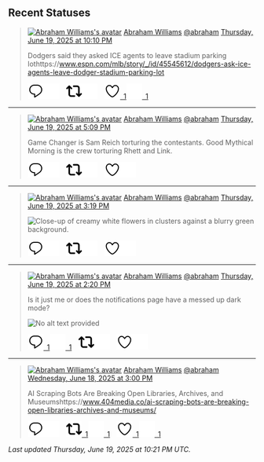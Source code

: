 ## Recent Statuses

> <a href="https://indieweb.social/@abraham"><img alt="Abraham Williams's avatar" src="https://cdn.masto.host/indiewebsocial/accounts/avatars/109/292/540/382/343/163/original/d00f2e03ce9c85b1.jpg" height="24" width="24" ></a> [Abraham Williams](https://indieweb.social/@abraham) [@abraham](https://indieweb.social/@abraham) [Thursday, June 19, 2025 at 10:10 PM](https://indieweb.social/@abraham/114712315601303766)
>
> Dodgers said they asked ICE agents to leave stadium parking lothttps://www.espn.com/mlb/story/_/id/45545612/dodgers-ask-ice-agents-leave-dodger-stadium-parking-lot
>
> [![Reply](./images/reply_light.svg#gh-light-mode-only "Reply")](https://indieweb.social/@abraham/114712315601303766#gh-light-mode-only)[![Reply](./images/reply.svg#gh-dark-mode-only "Reply")](https://indieweb.social/@abraham/114712315601303766#gh-dark-mode-only)&emsp;[![Boost](./images/retweet_light.svg#gh-light-mode-only "Boost")](https://indieweb.social/@abraham/114712315601303766#gh-light-mode-only)[![Boost](./images/retweet.svg#gh-dark-mode-only "Boost")](https://indieweb.social/@abraham/114712315601303766#gh-dark-mode-only)&emsp;[![Favorite](./images/like_light.svg#gh-light-mode-only "Favorite")&ensp;1](https://indieweb.social/@abraham/114712315601303766#gh-light-mode-only)[![Favorite](./images/like.svg#gh-dark-mode-only "Favorite")&ensp;1](https://indieweb.social/@abraham/114712315601303766#gh-dark-mode-only)


---

> <a href="https://indieweb.social/@abraham"><img alt="Abraham Williams's avatar" src="https://cdn.masto.host/indiewebsocial/accounts/avatars/109/292/540/382/343/163/original/d00f2e03ce9c85b1.jpg" height="24" width="24" ></a> [Abraham Williams](https://indieweb.social/@abraham) [@abraham](https://indieweb.social/@abraham) [Thursday, June 19, 2025 at 5:09 PM](https://indieweb.social/@abraham/114711133577250268)
>
> Game Changer is Sam Reich torturing the contestants. Good Mythical Morning is the crew torturing Rhett and Link.
>
> [![Reply](./images/reply_light.svg#gh-light-mode-only "Reply")](https://indieweb.social/@abraham/114711133577250268#gh-light-mode-only)[![Reply](./images/reply.svg#gh-dark-mode-only "Reply")](https://indieweb.social/@abraham/114711133577250268#gh-dark-mode-only)&emsp;[![Boost](./images/retweet_light.svg#gh-light-mode-only "Boost")](https://indieweb.social/@abraham/114711133577250268#gh-light-mode-only)[![Boost](./images/retweet.svg#gh-dark-mode-only "Boost")](https://indieweb.social/@abraham/114711133577250268#gh-dark-mode-only)&emsp;[![Favorite](./images/like_light.svg#gh-light-mode-only "Favorite")](https://indieweb.social/@abraham/114711133577250268#gh-light-mode-only)[![Favorite](./images/like.svg#gh-dark-mode-only "Favorite")](https://indieweb.social/@abraham/114711133577250268#gh-dark-mode-only)


---

> <a href="https://indieweb.social/@abraham"><img alt="Abraham Williams's avatar" src="https://cdn.masto.host/indiewebsocial/accounts/avatars/109/292/540/382/343/163/original/d00f2e03ce9c85b1.jpg" height="24" width="24" ></a> [Abraham Williams](https://indieweb.social/@abraham) [@abraham](https://indieweb.social/@abraham) [Thursday, June 19, 2025 at 3:19 PM](https://indieweb.social/@abraham/114710701495592549)
>
> 
>
> ![Close-up of creamy white flowers in clusters against a blurry green background.](https://cdn.masto.host/indiewebsocial/media_attachments/files/114/710/701/368/074/172/original/a50e2142d8c5d0c5.jpg)
>
> [![Reply](./images/reply_light.svg#gh-light-mode-only "Reply")](https://indieweb.social/@abraham/114710701495592549#gh-light-mode-only)[![Reply](./images/reply.svg#gh-dark-mode-only "Reply")](https://indieweb.social/@abraham/114710701495592549#gh-dark-mode-only)&emsp;[![Boost](./images/retweet_light.svg#gh-light-mode-only "Boost")](https://indieweb.social/@abraham/114710701495592549#gh-light-mode-only)[![Boost](./images/retweet.svg#gh-dark-mode-only "Boost")](https://indieweb.social/@abraham/114710701495592549#gh-dark-mode-only)&emsp;[![Favorite](./images/like_light.svg#gh-light-mode-only "Favorite")](https://indieweb.social/@abraham/114710701495592549#gh-light-mode-only)[![Favorite](./images/like.svg#gh-dark-mode-only "Favorite")](https://indieweb.social/@abraham/114710701495592549#gh-dark-mode-only)


---

> <a href="https://indieweb.social/@abraham"><img alt="Abraham Williams's avatar" src="https://cdn.masto.host/indiewebsocial/accounts/avatars/109/292/540/382/343/163/original/d00f2e03ce9c85b1.jpg" height="24" width="24" ></a> [Abraham Williams](https://indieweb.social/@abraham) [@abraham](https://indieweb.social/@abraham) [Thursday, June 19, 2025 at 2:20 PM](https://indieweb.social/@abraham/114710469267626813)
>
> Is it just me or does the notifications page have a messed up dark mode?
>
> ![No alt text provided](https://cdn.masto.host/indiewebsocial/media_attachments/files/114/710/463/813/180/842/original/a081755147f78368.png)
>
> [![Reply](./images/reply_light.svg#gh-light-mode-only "Reply")&ensp;1](https://indieweb.social/@abraham/114710469267626813#gh-light-mode-only)[![Reply](./images/reply.svg#gh-dark-mode-only "Reply")&ensp;1](https://indieweb.social/@abraham/114710469267626813#gh-dark-mode-only)&emsp;[![Boost](./images/retweet_light.svg#gh-light-mode-only "Boost")](https://indieweb.social/@abraham/114710469267626813#gh-light-mode-only)[![Boost](./images/retweet.svg#gh-dark-mode-only "Boost")](https://indieweb.social/@abraham/114710469267626813#gh-dark-mode-only)&emsp;[![Favorite](./images/like_light.svg#gh-light-mode-only "Favorite")](https://indieweb.social/@abraham/114710469267626813#gh-light-mode-only)[![Favorite](./images/like.svg#gh-dark-mode-only "Favorite")](https://indieweb.social/@abraham/114710469267626813#gh-dark-mode-only)


---

> <a href="https://indieweb.social/@abraham"><img alt="Abraham Williams's avatar" src="https://cdn.masto.host/indiewebsocial/accounts/avatars/109/292/540/382/343/163/original/d00f2e03ce9c85b1.jpg" height="24" width="24" ></a> [Abraham Williams](https://indieweb.social/@abraham) [@abraham](https://indieweb.social/@abraham) [Wednesday, June 18, 2025 at 3:00 PM](https://indieweb.social/@abraham/114704961009992694)
>
> AI Scraping Bots Are Breaking Open Libraries, Archives, and Museumshttps://www.404media.co/ai-scraping-bots-are-breaking-open-libraries-archives-and-museums/
>
> [![Reply](./images/reply_light.svg#gh-light-mode-only "Reply")](https://indieweb.social/@abraham/114704961009992694#gh-light-mode-only)[![Reply](./images/reply.svg#gh-dark-mode-only "Reply")](https://indieweb.social/@abraham/114704961009992694#gh-dark-mode-only)&emsp;[![Boost](./images/retweet_light.svg#gh-light-mode-only "Boost")&ensp;1](https://indieweb.social/@abraham/114704961009992694#gh-light-mode-only)[![Boost](./images/retweet.svg#gh-dark-mode-only "Boost")&ensp;1](https://indieweb.social/@abraham/114704961009992694#gh-dark-mode-only)&emsp;[![Favorite](./images/like_light.svg#gh-light-mode-only "Favorite")&ensp;1](https://indieweb.social/@abraham/114704961009992694#gh-light-mode-only)[![Favorite](./images/like.svg#gh-dark-mode-only "Favorite")&ensp;1](https://indieweb.social/@abraham/114704961009992694#gh-dark-mode-only)


_Last updated Thursday, June 19, 2025 at 10:21 PM UTC._
